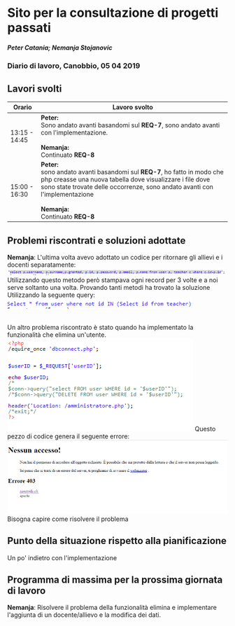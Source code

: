 # Sito per la consultazione di progetti passati  
##### Peter Catania; Nemanja Stojanovic
### Diario di lavoro, Canobbio, 05 04 2019

## Lavori svolti


|Orario        |Lavoro svolto                 |
|--------------|------------------------------|
| 13:15 - 14:45 | **Peter:**<br> Sono andato avanti basandomi sul **REQ-7**, sono andato avanti con l'implementazione. <br><br>**Nemanja:**<br> Continuato **REQ-8**|
| 15:00 - 16:30 | **Peter:**<br> sono andato avanti basandomi sul **REQ-7**, ho fatto in modo che php creasse una nuova tabella dove visualizzare i file dove sono state trovate delle occorrenze, sono andato avanti con l'implementazione<br><br>**Nemanja:**<br> Continuato **REQ-8** |


##  Problemi riscontrati e soluzioni adottate
**Nemanja**: L'ultima volta avevo adottato un codice per ritornare gli allievi e i docenti separatamente:
<img src="../../img/SQL.png"/>
Utilizzando questo metodo però stampava ogni record per 3 volte e a noi serve soltanto una volta. Provando tanti metodi ha trovato la soluzione Utilizzando la seguente query:
<img src="../../img/SQLNUOVO.png"/>

<br>
Un altro problema riscontrato è stato quando ha implementato la funzionalità che elimina un'utente.
<img src="../../img/Elimina.png"/>
Questo pezzo di codice genera il seguente errore:
<img src="../../img/EliminaErrore.png"/>
Bisogna capire come risolvere il problema




##  Punto della situazione rispetto alla pianificazione
Un po' indietro con l'implementazione

## Programma di massima per la prossima giornata di lavoro
**Nemanja**: Risolvere il problema della funzionalità elimina e implementare l'aggiunta di un docente/allievo e la modifica dei dati.
